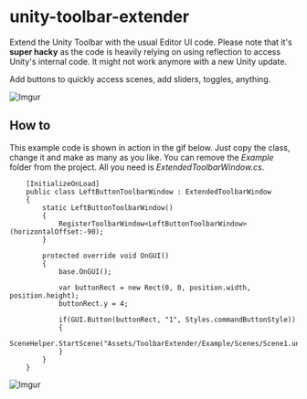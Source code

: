# unity-toolbar-extender

Extend the Unity Toolbar with the usual Editor UI code. Please note that it's **super hacky** as the code is heavily relying on using reflection to access Unity's internal code. It might not work anymore with a new Unity update.

Add buttons to quickly access scenes, add sliders, toggles, anything. 

![Imgur](https://i.imgur.com/abmO3VB.png)

## How to
This example code is shown in action in the gif below. Just copy the class, change it and make as many as you like. You can remove the _Example_ folder from the project. All you need is _ExtendedToolbarWindow.cs_.
```
	[InitializeOnLoad]
	public class LeftButtonToolbarWindow : ExtendedToolbarWindow
	{
		static LeftButtonToolbarWindow()
		{
			RegisterToolbarWindow<LeftButtonToolbarWindow>(horizontalOffset:-90);
		}

		protected override void OnGUI()
		{
			base.OnGUI();

			var buttonRect = new Rect(0, 0, position.width, position.height);
			buttonRect.y = 4;

			if(GUI.Button(buttonRect, "1", Styles.commandButtonStyle))
			{
				SceneHelper.StartScene("Assets/ToolbarExtender/Example/Scenes/Scene1.unity");
			}
		}
	}
```


![Imgur](https://i.imgur.com/4adMePz.gif)
